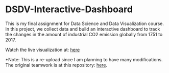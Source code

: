 # DSDV-Interactive-Dashboard

This is my final assignment for Data Science and Data Visualization course. In this project, we collect data and build an interactive dashboard to track the changes in the amount of industrial CO2 emission globally from 1751 to 2017.

Watch the live visualization at: [here](https://nghtaiminh.github.io/)

*Note: This is a re-upload since I am planning to have many modifications. The original teamwork is at this repository: [here](https://github.com/quynhhuong2401/INTERACTIVE-VISUALIZATION.git).